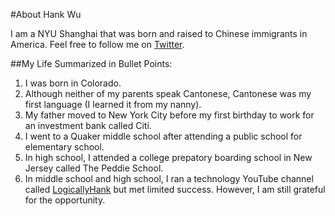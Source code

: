 #About Hank Wu

I am a NYU Shanghai that was born and raised to Chinese immigrants in America. Feel free to follow me on [Twitter](http://twitter.com/logicallyhank).

##My Life Summarized in Bullet Points:
1. I was born in Colorado.
2. Although neither of my parents speak Cantonese, Cantonese was my first language (I learned it from my nanny).
3. My father moved to New York City before my first birthday to work for an investment bank called Citi.
4. I went to a Quaker middle school after attending a public school for elementary school.
5. In high school, I attended a college prepatory boarding school in New Jersey called The Peddie School.
6. In middle school and high school, I ran a technology YouTube channel called [LogicallyHank](http://youtube.com/logicallyhank) but met limited success. However, I am still grateful for the opportunity.





